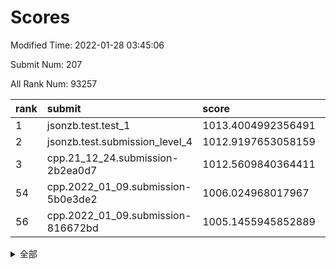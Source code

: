 # Scores

Modified Time: 2022-01-28 03:45:06

Submit Num: 207

All Rank Num: 93257

| rank |               submit               |       score        |       sigma        | pk_num |
| :--- | :--------------------------------- | :----------------- | :----------------- | :----- |
| 1    | jsonzb.test.test_1                 | 1013.4004992356491 | 0.8176120714125064 | 1802   |
| 2    | jsonzb.test.submission_level_4     | 1012.9197653058159 | 0.7916786222700248 | 1806   |
| 3    | cpp.21_12_24.submission-2b2ea0d7   | 1012.5609840364411 | 0.781597417783865  | 1802   |
| 54   | cpp.2022_01_09.submission-5b0e3de2 | 1006.024968017967  | 0.7284145336800036 | 1805   |
| 56   | cpp.2022_01_09.submission-816672bd | 1005.1455945852889 | 0.719617435342898  | 1799   |


<details>
<summary>全部</summary>

| rank |                 submit                 |       score        |       sigma        | pk_num |
| :--- | :------------------------------------- | :----------------- | :----------------- | :----- |
| 1    | jsonzb.test.test_1                     | 1013.4004992356491 | 0.8176120714125064 | 1802   |
| 2    | jsonzb.test.submission_level_4         | 1012.9197653058159 | 0.7916786222700248 | 1806   |
| 3    | cpp.21_12_24.submission-2b2ea0d7       | 1012.5609840364411 | 0.781597417783865  | 1802   |
| 4    | gobigger.level_3.submission_level_3_5  | 1012.0072400253058 | 0.8050703035581517 | 1803   |
| 5    | gobigger.level_3.submission_level_3_9  | 1011.9697482052032 | 0.807874948233381  | 1798   |
| 6    | gobigger.level_3.submission_level_3_29 | 1011.2979437220899 | 0.7743933790286043 | 1797   |
| 7    | gobigger.level_3.submission_level_3_14 | 1011.1897254827982 | 0.7895082017741939 | 1802   |
| 8    | gobigger.level_3.submission_level_3_26 | 1011.1273384606847 | 0.7844615179359989 | 1802   |
| 9    | gobigger.level_3.submission_level_3_30 | 1010.8568384685863 | 0.7605081703467401 | 1802   |
| 10   | gobigger.level_3.submission_level_3_31 | 1010.8552000640195 | 0.7537850532909297 | 1804   |
| 11   | gobigger.level_3.submission_level_3_38 | 1010.805336879825  | 0.776328528025838  | 1808   |
| 12   | gobigger.level_3.submission_level_3_6  | 1010.7847385300445 | 0.7644122652083025 | 1800   |
| 13   | gobigger.level_3.submission_level_3_3  | 1010.7381451061063 | 0.7722291529324731 | 1803   |
| 14   | gobigger.level_3.submission_level_3_4  | 1010.7217559029511 | 0.7679339798763575 | 1806   |
| 15   | gobigger.level_3.submission_level_3_8  | 1010.6675535400543 | 0.7940808019052721 | 1804   |
| 16   | gobigger.level_3.submission_level_3_22 | 1010.652087327407  | 0.7704407375818227 | 1802   |
| 17   | gobigger.level_3.submission_level_3_16 | 1010.6337424200688 | 0.7685025195310224 | 1799   |
| 18   | gobigger.level_3.submission_level_3_34 | 1010.5099058970102 | 0.7422786001422247 | 1800   |
| 19   | gobigger.level_3.submission_level_3_12 | 1010.4755518364343 | 0.7512655823192812 | 1803   |
| 20   | gobigger.level_3.submission_level_3_19 | 1010.1787505610081 | 0.7489646389045362 | 1805   |
| 21   | gobigger.level_3.submission_level_3_17 | 1010.1530211085437 | 0.7494881301423725 | 1805   |
| 22   | gobigger.level_3.submission_level_3_39 | 1010.0287694195921 | 0.7332510788100133 | 1804   |
| 23   | gobigger.level_3.submission_level_3_11 | 1009.9608295558473 | 0.7356430847302163 | 1799   |
| 24   | gobigger.level_3.submission_level_3_27 | 1009.7631790765098 | 0.7604902305921717 | 1802   |
| 25   | gobigger.level_3.submission_level_3_23 | 1009.7519882330564 | 0.755970767567506  | 1806   |
| 26   | gobigger.level_3.submission_level_3_2  | 1009.726984966992  | 0.7634825106480054 | 1801   |
| 27   | gobigger.level_3.submission_level_3_44 | 1009.6741923204811 | 0.7754603311989554 | 1802   |
| 28   | gobigger.level_3.submission_level_3_43 | 1009.6215203089141 | 0.7465449728698087 | 1800   |
| 29   | gobigger.level_3.submission_level_3_47 | 1009.5938160464248 | 0.7611603092020105 | 1803   |
| 30   | gobigger.level_3.submission_level_3_20 | 1009.5757780831268 | 0.7461112668410471 | 1806   |
| 31   | gobigger.level_3.submission_level_3_21 | 1009.556962669236  | 0.7578502208583228 | 1799   |
| 32   | gobigger.level_3.submission_level_3_32 | 1009.5495599726675 | 0.7745211242681325 | 1805   |
| 33   | gobigger.level_3.submission_level_3_35 | 1009.5452968050902 | 0.7546767943956905 | 1799   |
| 34   | gobigger.level_3.submission_level_3_13 | 1009.45267585399   | 0.7684439953179903 | 1801   |
| 35   | gobigger.level_3.submission_level_3_46 | 1009.3256275402723 | 0.7588695800226217 | 1810   |
| 36   | gobigger.level_3.submission_level_3_1  | 1009.2898261594394 | 0.7588112098351811 | 1803   |
| 37   | gobigger.level_3.submission_level_3_37 | 1009.2721018390714 | 0.7596170275247204 | 1799   |
| 38   | gobigger.level_3.submission_level_3_48 | 1009.2588770113371 | 0.747021270766368  | 1800   |
| 39   | gobigger.level_3.submission_level_3_45 | 1009.1781087332765 | 0.7491488745170203 | 1802   |
| 40   | gobigger.level_3.submission_level_3_24 | 1009.0477640156088 | 0.7522836073940573 | 1800   |
| 41   | gobigger.level_3.submission_level_3_36 | 1009.0011976989416 | 0.740672767846513  | 1803   |
| 42   | gobigger.level_3.submission_level_3_7  | 1008.9699553195609 | 0.7513013354785772 | 1803   |
| 43   | gobigger.level_3.submission_level_3_15 | 1008.8543898315539 | 0.7434988721834116 | 1803   |
| 44   | gobigger.level_3.submission_level_3_33 | 1008.843726658059  | 0.7349355289196358 | 1803   |
| 45   | gobigger.level_3.submission_level_3_28 | 1008.8327173543867 | 0.7441149856335644 | 1805   |
| 46   | gobigger.level_3.submission_level_3_49 | 1008.5243233576047 | 0.7435078431714331 | 1804   |
| 47   | gobigger.level_3.submission_level_3_0  | 1008.4294131401645 | 0.7583843417281013 | 1799   |
| 48   | gobigger.level_3.submission_level_3_10 | 1008.3821850917029 | 0.7375321879743867 | 1806   |
| 49   | gobigger.level_3.submission_level_3_40 | 1008.3316087730495 | 0.7308063879011588 | 1806   |
| 50   | gobigger.level_3.submission_level_3_42 | 1008.22157939177   | 0.7544237806814106 | 1797   |
| 51   | gobigger.level_3.submission_level_3_25 | 1008.1983243101645 | 0.7418231260168235 | 1799   |
| 52   | gobigger.level_3.submission_level_3_41 | 1008.1418510139366 | 0.7480144428396499 | 1805   |
| 53   | gobigger.level_3.submission_level_3_18 | 1007.9601360053642 | 0.7364575953400654 | 1799   |
| 54   | cpp.2022_01_09.submission-5b0e3de2     | 1006.024968017967  | 0.7284145336800036 | 1805   |
| 55   | gobigger.level_1.submission_level_1_21 | 1005.4565152021034 | 0.7366276390427235 | 1808   |
| 56   | cpp.2022_01_09.submission-816672bd     | 1005.1455945852889 | 0.719617435342898  | 1799   |
| 57   | gobigger.level_1.submission_level_1_3  | 1004.4274690469218 | 0.7210059930786882 | 1801   |
| 58   | gobigger.level_1.submission_level_1_5  | 1004.3916443378733 | 0.7381881862169196 | 1801   |
| 59   | gobigger.level_1.submission_level_1_30 | 1004.3105054186435 | 0.7244815749758822 | 1806   |
| 60   | gobigger.level_1.submission_level_1_39 | 1004.179753651189  | 0.7084086769550008 | 1805   |
| 61   | gobigger.level_1.submission_level_1_41 | 1004.071656908681  | 0.7015357508697337 | 1798   |
| 62   | gobigger.level_1.submission_level_1_23 | 1004.0489867832028 | 0.721359977343074  | 1801   |
| 63   | gobigger.level_1.submission_level_1_45 | 1004.0208341096866 | 0.7208255221070966 | 1805   |
| 64   | gobigger.level_1.submission_level_1_2  | 1003.9350494801012 | 0.7065141192924875 | 1797   |
| 65   | gobigger.level_1.submission_level_1_36 | 1003.76068146477   | 0.7198349891706617 | 1803   |
| 66   | gobigger.level_1.submission_level_1_0  | 1003.7579666536174 | 0.7207153746669643 | 1804   |
| 67   | gobigger.level_1.submission_level_1_26 | 1003.6590306385035 | 0.7158163250450466 | 1803   |
| 68   | gobigger.level_1.submission_level_1_47 | 1003.6346849577184 | 0.708863379354914  | 1803   |
| 69   | gobigger.level_1.submission_level_1_18 | 1003.6104555699043 | 0.7174127363735145 | 1801   |
| 70   | gobigger.level_1.submission_level_1_32 | 1003.5895418336872 | 0.7162546993694993 | 1799   |
| 71   | gobigger.level_1.submission_level_1_28 | 1003.5580569651241 | 0.7138619208977357 | 1805   |
| 72   | gobigger.level_1.submission_level_1_4  | 1003.5525689255422 | 0.7229242241932995 | 1793   |
| 73   | gobigger.level_1.submission_level_1_34 | 1003.4619787797469 | 0.7086820481983384 | 1800   |
| 74   | gobigger.level_1.submission_level_1_7  | 1003.435478104535  | 0.71527226932373   | 1803   |
| 75   | gobigger.level_1.submission_level_1_25 | 1003.4245936015805 | 0.7091813246727188 | 1802   |
| 76   | gobigger.level_1.submission_level_1_22 | 1003.418231804085  | 0.717534645748455  | 1804   |
| 77   | gobigger.level_1.submission_level_1_20 | 1003.4072717035818 | 0.721130062867426  | 1802   |
| 78   | gobigger.level_1.submission_level_1_33 | 1003.3926135443086 | 0.7062418565014931 | 1803   |
| 79   | gobigger.level_1.submission_level_1_1  | 1003.3544150125664 | 0.7217006516913869 | 1800   |
| 80   | gobigger.level_1.submission_level_1_6  | 1003.3521885461497 | 0.7148918667531935 | 1803   |
| 81   | gobigger.level_1.submission_level_1_19 | 1003.3454522223493 | 0.7218326966339847 | 1799   |
| 82   | gobigger.level_1.submission_level_1_16 | 1003.3424818360307 | 0.7198479536487855 | 1806   |
| 83   | gobigger.level_1.submission_level_1_40 | 1003.3417676629593 | 0.7025937589962198 | 1803   |
| 84   | gobigger.level_1.submission_level_1_17 | 1003.3050596762772 | 0.7092667337753035 | 1801   |
| 85   | gobigger.level_1.submission_level_1_31 | 1003.268275583332  | 0.7215815280855009 | 1801   |
| 86   | gobigger.level_1.submission_level_1_44 | 1003.1755524424004 | 0.712021453684519  | 1803   |
| 87   | gobigger.level_1.submission_level_1_43 | 1003.1093782973179 | 0.7044048390552752 | 1803   |
| 88   | gobigger.level_1.submission_level_1_15 | 1003.0917142725872 | 0.7167031413945801 | 1800   |
| 89   | gobigger.level_1.submission_level_1_14 | 1003.0319281238014 | 0.7078386591337399 | 1799   |
| 90   | gobigger.level_1.submission_level_1_9  | 1002.9580606257078 | 0.7054731661874944 | 1806   |
| 91   | gobigger.level_1.submission_level_1_8  | 1002.9303935406822 | 0.7337572606197957 | 1804   |
| 92   | gobigger.level_1.submission_level_1_46 | 1002.8850471433097 | 0.7366747639874416 | 1799   |
| 93   | gobigger.level_1.submission_level_1_10 | 1002.819800547271  | 0.7169997846073493 | 1801   |
| 94   | gobigger.level_1.submission_level_1_11 | 1002.7743834968793 | 0.7072114056073352 | 1800   |
| 95   | gobigger.level_1.submission_level_1_49 | 1002.7396696850544 | 0.703991818979577  | 1802   |
| 96   | gobigger.level_1.submission_level_1_27 | 1002.7019547789994 | 0.7221130084553744 | 1797   |
| 97   | gobigger.level_1.submission_level_1_42 | 1002.5215609257758 | 0.7159970680724091 | 1807   |
| 98   | gobigger.level_1.submission_level_1_37 | 1002.4773567133907 | 0.7254922209649215 | 1806   |
| 99   | gobigger.level_1.submission_level_1_29 | 1002.4229834005242 | 0.7056663887043451 | 1801   |
| 100  | gobigger.level_1.submission_level_1_48 | 1002.2085713506673 | 0.7179823812226442 | 1804   |
| 101  | gobigger.level_1.submission_level_1_38 | 1002.1616176166673 | 0.7171872390440535 | 1799   |
| 102  | gobigger.level_1.submission_level_1_13 | 1002.118563066166  | 0.7182794210475848 | 1799   |
| 103  | gobigger.level_1.submission_level_1_24 | 1001.5701599163364 | 0.7040291530364924 | 1800   |
| 104  | gobigger.level_1.submission_level_1_12 | 1001.2481940819217 | 0.7178537757994976 | 1805   |
| 105  | gobigger.level_1.submission_level_1_35 | 1000.8935933950315 | 0.7037793118365032 | 1801   |
| 106  | gobigger.random.submission_random_48   | 997.716100083016   | 0.7137412422846223 | 1798   |
| 107  | gobigger.random.submission_random_39   | 997.6322095149402  | 0.7039741069462748 | 1800   |
| 108  | gobigger.random.submission_random_30   | 997.4742811002842  | 0.703410713225883  | 1802   |
| 109  | gobigger.random.submission_random_47   | 997.369333744638   | 0.7108935179277251 | 1799   |
| 110  | gobigger.random.submission_random_46   | 997.1210493708987  | 0.7092973940373256 | 1800   |
| 111  | gobigger.random.submission_random_14   | 997.0621120096043  | 0.7137371800794344 | 1798   |
| 112  | gobigger.random.submission_random_26   | 996.9989223049488  | 0.7156488276520427 | 1804   |
| 113  | gobigger.random.submission_random_6    | 996.9242428948613  | 0.7227772812438422 | 1801   |
| 114  | gobigger.random.submission_random_44   | 996.8843837348712  | 0.7030014610842514 | 1806   |
| 115  | gobigger.random.submission_random_33   | 996.7564525183777  | 0.7169633560308172 | 1803   |
| 116  | gobigger.random.submission_random_9    | 996.7408119506975  | 0.6967622226363067 | 1805   |
| 117  | gobigger.random.submission_random_29   | 996.6482738607903  | 0.7059241143249789 | 1798   |
| 118  | gobigger.random.submission_random_18   | 996.4949892854336  | 0.7146212290657049 | 1803   |
| 119  | gobigger.random.submission_random_23   | 996.4206776731531  | 0.7225101134233206 | 1804   |
| 120  | gobigger.random.submission_random_13   | 996.4179312628805  | 0.6936146766540121 | 1805   |
| 121  | gobigger.random.submission_random_45   | 996.389066470899   | 0.7071566459898821 | 1803   |
| 122  | gobigger.random.submission_random_7    | 996.3816795700786  | 0.7064592630724166 | 1803   |
| 123  | gobigger.random.submission_random_35   | 996.2621056080305  | 0.7114343046118105 | 1802   |
| 124  | gobigger.random.submission_random_16   | 996.2239424327832  | 0.7132216710524962 | 1804   |
| 125  | gobigger.random.submission_random_0    | 996.1592637255305  | 0.7061739585103467 | 1797   |
| 126  | gobigger.random.submission_random_11   | 996.1114863076938  | 0.7063863701381434 | 1797   |
| 127  | gobigger.random.submission_random_38   | 995.947955230857   | 0.7067217282275915 | 1804   |
| 128  | gobigger.random.submission_random_28   | 995.9195729244911  | 0.7129603042178978 | 1801   |
| 129  | gobigger.random.submission_random_12   | 995.9154996157282  | 0.696671727683137  | 1804   |
| 130  | gobigger.random.submission_random_3    | 995.9076071512784  | 0.7108012746512351 | 1805   |
| 131  | gobigger.random.submission_random_40   | 995.8889654544327  | 0.6875107508163308 | 1801   |
| 132  | gobigger.random.submission_random_5    | 995.7462281170671  | 0.7012552051308926 | 1803   |
| 133  | gobigger.random.submission_random_8    | 995.717623289477   | 0.7208553429775817 | 1801   |
| 134  | gobigger.random.submission_random_27   | 995.7029841838277  | 0.7001368904240863 | 1800   |
| 135  | gobigger.random.submission_random_41   | 995.6755901690485  | 0.7228442489331354 | 1803   |
| 136  | gobigger.random.submission_random_19   | 995.6073353704762  | 0.7087866061505365 | 1803   |
| 137  | gobigger.random.submission_random_4    | 995.5531207136959  | 0.6945143368825222 | 1807   |
| 138  | gobigger.random.submission_random_24   | 995.4504306346579  | 0.7137088057426566 | 1804   |
| 139  | gobigger.random.submission_random_1    | 995.4328173481578  | 0.7134691195205695 | 1805   |
| 140  | gobigger.random.submission_random_17   | 995.290029907372   | 0.7236975896385023 | 1805   |
| 141  | gobigger.random.submission_random_32   | 995.2798129021317  | 0.7146882146203595 | 1801   |
| 142  | gobigger.random.submission_random_15   | 995.2694687304722  | 0.7183643710067568 | 1803   |
| 143  | gobigger.random.submission_random_21   | 995.2466681179951  | 0.6991929701744617 | 1804   |
| 144  | gobigger.random.submission_random_37   | 995.2415887799507  | 0.7187174589591658 | 1804   |
| 145  | gobigger.random.submission_random_43   | 995.1746990384961  | 0.7061896151907511 | 1802   |
| 146  | gobigger.random.submission_random_22   | 995.1720830174593  | 0.7030225327290776 | 1804   |
| 147  | gobigger.random.submission_random_25   | 995.0813184938226  | 0.7183276479791081 | 1805   |
| 148  | gobigger.random.submission_random_31   | 995.05600949641    | 0.7095994300900003 | 1805   |
| 149  | gobigger.random.submission_random_34   | 995.0056843526579  | 0.7075859153394962 | 1801   |
| 150  | gobigger.random.submission_random_10   | 994.8664838455795  | 0.71392505292912   | 1806   |
| 151  | gobigger.random.submission_random_49   | 994.6796733287819  | 0.7163859201706675 | 1796   |
| 152  | gobigger.random.submission_random_36   | 994.6100640988417  | 0.7249267186363261 | 1801   |
| 153  | gobigger.random.submission_random_2    | 994.5905393221996  | 0.7051901499157462 | 1804   |
| 154  | gobigger.level_2.submission_level_2_26 | 994.477726291557   | 0.7341782938992024 | 1800   |
| 155  | gobigger.level_2.submission_level_2_9  | 994.2606054958482  | 0.7264353563482201 | 1801   |
| 156  | gobigger.random.submission_random_42   | 994.1801864112322  | 0.7129360283098067 | 1801   |
| 157  | gobigger.random.submission_random_20   | 994.0605339635811  | 0.7245295439619386 | 1803   |
| 158  | gobigger.level_2.submission_level_2_25 | 993.944708236952   | 0.7211457820392184 | 1802   |
| 159  | gobigger.level_2.submission_level_2_36 | 993.8338610088117  | 0.7518241542881101 | 1803   |
| 160  | gobigger.level_2.submission_level_2_0  | 993.7105556129937  | 0.7296393342434674 | 1805   |
| 161  | gobigger.level_2.submission_level_2_32 | 993.1906598710945  | 0.7425525616571382 | 1802   |
| 162  | gobigger.level_2.submission_level_2_23 | 993.1642600974408  | 0.734657864430298  | 1804   |
| 163  | gobigger.level_2.submission_level_2_10 | 992.9753141142322  | 0.7275403151920047 | 1806   |
| 164  | gobigger.level_2.submission_level_2_18 | 992.9684462124279  | 0.7370488725896    | 1803   |
| 165  | gobigger.level_2.submission_level_2_37 | 992.9102878085711  | 0.7340001336481589 | 1799   |
| 166  | gobigger.level_2.submission_level_2_17 | 992.8125552204275  | 0.7558689330556259 | 1805   |
| 167  | gobigger.level_2.submission_level_2_21 | 992.6479786744019  | 0.7539809645327245 | 1802   |
| 168  | gobigger.level_2.submission_level_2_41 | 992.54494759608    | 0.7445158094395626 | 1802   |
| 169  | gobigger.level_2.submission_level_2_11 | 992.5374771745584  | 0.7173909712537596 | 1800   |
| 170  | gobigger.level_2.submission_level_2_16 | 992.4952778258264  | 0.747568894688598  | 1799   |
| 171  | gobigger.level_2.submission_level_2_8  | 992.4267112607442  | 0.7481831916018982 | 1802   |
| 172  | gobigger.level_2.submission_level_2_45 | 992.4264818525463  | 0.754977306680096  | 1799   |
| 173  | gobigger.level_2.submission_level_2_39 | 992.4091281214212  | 0.7435022588879234 | 1804   |
| 174  | gobigger.level_2.submission_level_2_43 | 992.2687725875192  | 0.7454054552598884 | 1801   |
| 175  | gobigger.level_2.submission_level_2_28 | 992.2261997574699  | 0.7556868770153341 | 1807   |
| 176  | gobigger.level_2.submission_level_2_34 | 992.1441637841378  | 0.7559472124156452 | 1800   |
| 177  | gobigger.level_2.submission_level_2_22 | 992.1263555878509  | 0.7451235232591886 | 1801   |
| 178  | gobigger.level_2.submission_level_2_27 | 992.0548933277826  | 0.7274137446848403 | 1805   |
| 179  | gobigger.level_2.submission_level_2_4  | 992.0328644674851  | 0.7461894235967083 | 1803   |
| 180  | gobigger.level_2.submission_level_2_48 | 992.0010037219326  | 0.74917916457498   | 1798   |
| 181  | gobigger.level_2.submission_level_2_30 | 991.9536230384704  | 0.7494825811361232 | 1805   |
| 182  | gobigger.level_2.submission_level_2_49 | 991.9515494916728  | 0.7413006590604372 | 1797   |
| 183  | gobigger.level_2.submission_level_2_44 | 991.9075290638596  | 0.7553030187207341 | 1802   |
| 184  | gobigger.level_2.submission_level_2_46 | 991.8861376773337  | 0.7567356311262254 | 1807   |
| 185  | gobigger.level_2.submission_level_2_40 | 991.8408918076789  | 0.7578981068862306 | 1794   |
| 186  | gobigger.level_2.submission_level_2_47 | 991.8324897556391  | 0.7390463371135455 | 1799   |
| 187  | gobigger.level_2.submission_level_2_7  | 991.8184630988795  | 0.7469013852988059 | 1804   |
| 188  | gobigger.level_2.submission_level_2_12 | 991.8058230320842  | 0.7491341149325428 | 1798   |
| 189  | gobigger.level_2.submission_level_2_31 | 991.7441963735043  | 0.7388928271191532 | 1800   |
| 190  | gobigger.level_2.submission_level_2_24 | 991.739943092869   | 0.7394117086101412 | 1804   |
| 191  | gobigger.level_2.submission_level_2_13 | 991.7306885612452  | 0.7440684342720595 | 1804   |
| 192  | gobigger.level_2.submission_level_2_42 | 991.7225243253747  | 0.7308758073566402 | 1800   |
| 193  | gobigger.level_2.submission_level_2_38 | 991.6637422715437  | 0.7539792176386976 | 1802   |
| 194  | gobigger.level_2.submission_level_2_29 | 991.5585573470543  | 0.7297754153870204 | 1798   |
| 195  | gobigger.level_2.submission_level_2_14 | 991.4555733347062  | 0.7567688237686451 | 1804   |
| 196  | gobigger.level_2.submission_level_2_33 | 991.2878355137426  | 0.7561777228132269 | 1802   |
| 197  | gobigger.level_2.submission_level_2_3  | 991.2512786003081  | 0.7508331351296331 | 1796   |
| 198  | gobigger.level_2.submission_level_2_15 | 991.2170510205311  | 0.7597098924016998 | 1798   |
| 199  | gobigger.level_2.submission_level_2_6  | 991.1358638667865  | 0.7504191590792878 | 1803   |
| 200  | gobigger.level_2.submission_level_2_35 | 991.043634449311   | 0.7782167118544454 | 1799   |
| 201  | gobigger.level_2.submission_level_2_19 | 991.0291617316453  | 0.7540771410973925 | 1803   |
| 202  | gobigger.level_2.submission_level_2_2  | 991.0155944717244  | 0.7524710435882271 | 1799   |
| 203  | gobigger.level_2.submission_level_2_1  | 991.0135937884095  | 0.7435002100237539 | 1803   |
| 204  | gobigger.level_2.submission_level_2_5  | 990.8804270170965  | 0.7579628281011778 | 1809   |
| 205  | gobigger.level_2.submission_level_2_20 | 989.7982890067015  | 0.7844527741445559 | 1803   |
| 206  | gobigger.none.submission_none_1        | 978.2498913809371  | 1.231526148191305  | 1802   |
| 207  | gobigger.none.submission_none_0        | 975.1532445824363  | 1.4166035259985867 | 1799   |

</details>
